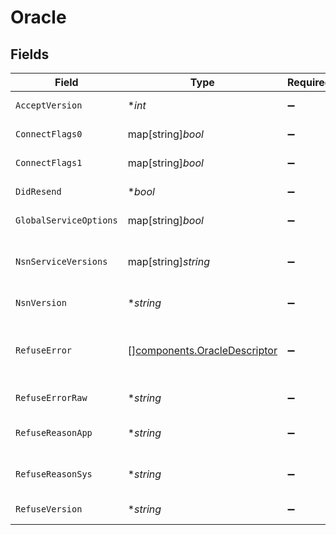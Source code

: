 # Oracle


## Fields

| Field                                                                                                                                                                                       | Type                                                                                                                                                                                        | Required                                                                                                                                                                                    | Description                                                                                                                                                                                 |
| ------------------------------------------------------------------------------------------------------------------------------------------------------------------------------------------- | ------------------------------------------------------------------------------------------------------------------------------------------------------------------------------------------- | ------------------------------------------------------------------------------------------------------------------------------------------------------------------------------------------- | ------------------------------------------------------------------------------------------------------------------------------------------------------------------------------------------- |
| `AcceptVersion`                                                                                                                                                                             | **int*                                                                                                                                                                                      | :heavy_minus_sign:                                                                                                                                                                          | The version declared by the service when it accepts the handshake, if applicable.                                                                                                           |
| `ConnectFlags0`                                                                                                                                                                             | map[string]*bool*                                                                                                                                                                           | :heavy_minus_sign:                                                                                                                                                                          | The first set of ConnectFlags returned in the Accept packet.                                                                                                                                |
| `ConnectFlags1`                                                                                                                                                                             | map[string]*bool*                                                                                                                                                                           | :heavy_minus_sign:                                                                                                                                                                          | The second set of ConnectFlags returned in the Accept packet.                                                                                                                               |
| `DidResend`                                                                                                                                                                                 | **bool*                                                                                                                                                                                     | :heavy_minus_sign:                                                                                                                                                                          | Whether the server requested that the scanner resend its initial connection packet.                                                                                                         |
| `GlobalServiceOptions`                                                                                                                                                                      | map[string]*bool*                                                                                                                                                                           | :heavy_minus_sign:                                                                                                                                                                          | Set of flags that the server returns in the Accept packet.                                                                                                                                  |
| `NsnServiceVersions`                                                                                                                                                                        | map[string]*string*                                                                                                                                                                         | :heavy_minus_sign:                                                                                                                                                                          | A map from the native Service Negotation service names to the ReleaseVersion (in dotted-decimal format) in that service packet.                                                             |
| `NsnVersion`                                                                                                                                                                                | **string*                                                                                                                                                                                   | :heavy_minus_sign:                                                                                                                                                                          | The version string in the root of the native service negotiation packet, if applicable.                                                                                                     |
| `RefuseError`                                                                                                                                                                               | [][components.OracleDescriptor](../../models/components/oracledescriptor.md)                                                                                                                | :heavy_minus_sign:                                                                                                                                                                          | The parsed descriptor returned by the server in the Refuse packet; it is empty if the server does not return a Refuse packet. The keys are strings like 'DESCRIPTION.ERROR_STACK.ERROR.CODE |
| `RefuseErrorRaw`                                                                                                                                                                            | **string*                                                                                                                                                                                   | :heavy_minus_sign:                                                                                                                                                                          | The unparsed error received when the initial handshake is refused.                                                                                                                          |
| `RefuseReasonApp`                                                                                                                                                                           | **string*                                                                                                                                                                                   | :heavy_minus_sign:                                                                                                                                                                          | The 'AppReason' returned by the server in the RefusePacket, as an 8-bit unsigned hex string.                                                                                                |
| `RefuseReasonSys`                                                                                                                                                                           | **string*                                                                                                                                                                                   | :heavy_minus_sign:                                                                                                                                                                          | The 'SysReason' returned by the server in the RefusePacket, as an 8-bit unsigned hex string.                                                                                                |
| `RefuseVersion`                                                                                                                                                                             | **string*                                                                                                                                                                                   | :heavy_minus_sign:                                                                                                                                                                          | The version declared by the service when it refuses the handshake, if applicable.                                                                                                           |